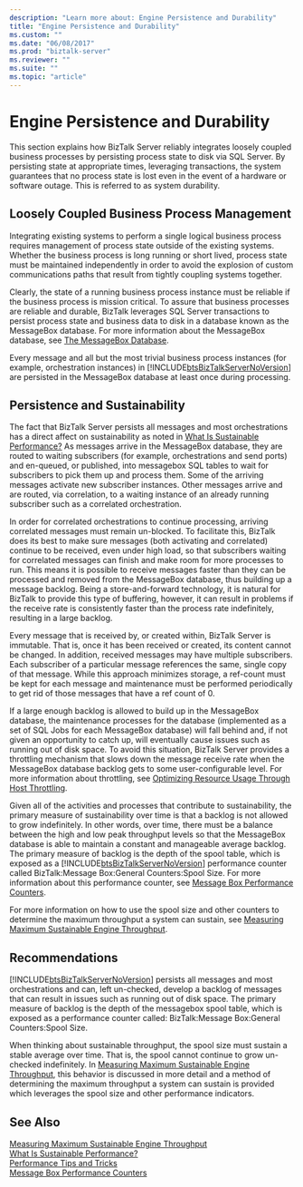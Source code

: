 ```yaml
---
description: "Learn more about: Engine Persistence and Durability"
title: "Engine Persistence and Durability"
ms.custom: ""
ms.date: "06/08/2017"
ms.prod: "biztalk-server"
ms.reviewer: ""
ms.suite: ""
ms.topic: "article"
---
```

# Engine Persistence and Durability
This section explains how BizTalk Server reliably integrates loosely coupled business processes by persisting process state to disk via SQL Server. By persisting state at appropriate times, leveraging transactions, the system guarantees that no process state is lost even in the event of a hardware or software outage. This is referred to as system durability.  
  
## Loosely Coupled Business Process Management  
 Integrating existing systems to perform a single logical business process requires management of process state outside of the existing systems. Whether the business process is long running or short lived, process state must be maintained independently in order to avoid the explosion of custom communications paths that result from tightly coupling systems together.  
  
 Clearly, the state of a running business process instance must be reliable if the business process is mission critical. To assure that business processes are reliable and durable, BizTalk leverages SQL Server transactions to persist process state and business data to disk in a database known as the MessageBox database. For more information about the MessageBox database, see [The MessageBox Database](../core/the-messagebox-database.md).  
  
 Every message and all but the most trivial business process instances (for example, orchestration instances) in [!INCLUDE[btsBizTalkServerNoVersion](../includes/btsbiztalkservernoversion-md.md)] are persisted in the MessageBox database at least once during processing.  
  
## Persistence and Sustainability  
 The fact that BizTalk Server persists all messages and most orchestrations has a direct affect on sustainability as noted in [What Is Sustainable Performance?](../core/what-is-sustainable-performance.md) As messages arrive in the MessageBox database, they are routed to waiting subscribers (for example, orchestrations and send ports) and en-queued, or published, into messagebox SQL tables to wait for subscribers to pick them up and process them. Some of the arriving messages activate new subscriber instances. Other messages arrive and are routed, via correlation, to a waiting instance of an already running subscriber such as a correlated orchestration.  
  
 In order for correlated orchestrations to continue processing, arriving correlated messages must remain un-blocked. To facilitate this, BizTalk does its best to make sure messages (both activating and correlated) continue to be received, even under high load, so that subscribers waiting for correlated messages can finish and make room for more processes to run. This means it is possible to receive messages faster than they can be processed and removed from the MessageBox database, thus building up a message backlog. Being a store-and-forward technology, it is natural for BizTalk to provide this type of buffering, however, it can result in problems if the receive rate is consistently faster than the process rate indefinitely, resulting in a large backlog.  
  
 Every message that is received by, or created within, BizTalk Server is immutable. That is, once it has been received or created, its content cannot be changed. In addition, received messages may have multiple subscribers. Each subscriber of a particular message references the same, single copy of that message. While this approach minimizes storage, a ref-count must be kept for each message and maintenance must be performed periodically to get rid of those messages that have a ref count of 0.  
  
 If a large enough backlog is allowed to build up in the MessageBox database, the maintenance processes for the database (implemented as a set of SQL Jobs for each MessageBox database) will fall behind and, if not given an opportunity to catch up, will eventually cause issues such as running out of disk space. To avoid this situation, BizTalk Server provides a throttling mechanism that slows down the message receive rate when the MessageBox database backlog gets to some user-configurable level. For more information about throttling, see [Optimizing Resource Usage Through Host Throttling](../core/optimizing-resource-usage-through-host-throttling.md).  
  
 Given all of the activities and processes that contribute to sustainability, the primary measure of sustainability over time is that a backlog is not allowed to grow indefinitely. In other words, over time, there must be a balance between the high and low peak throughput levels so that the MessageBox database is able to maintain a constant and manageable average backlog. The primary measure of backlog is the depth of the spool table, which is exposed as a [!INCLUDE[btsBizTalkServerNoVersion](../includes/btsbiztalkservernoversion-md.md)] performance counter called BizTalk:Message Box:General Counters:Spool Size. For more information about this performance counter, see [Message Box Performance Counters](../core/message-box-performance-counters.md).  
  
 For more information on how to use the spool size and other counters to determine the maximum throughput a system can sustain, see [Measuring Maximum Sustainable Engine Throughput](../core/measuring-maximum-sustainable-engine-throughput.md).  
  
## Recommendations  
 [!INCLUDE[btsBizTalkServerNoVersion](../includes/btsbiztalkservernoversion-md.md)] persists all messages and most orchestrations and can, left un-checked, develop a backlog of messages that can result in issues such as running out of disk space. The primary measure of backlog is the depth of the messagebox spool table, which is exposed as a performance counter called: BizTalk:Message Box:General Counters:Spool Size.  
  
 When thinking about sustainable throughput, the spool size must sustain a stable average over time. That is, the spool cannot continue to grow un-checked indefinitely. In [Measuring Maximum Sustainable Engine Throughput](../core/measuring-maximum-sustainable-engine-throughput.md), this behavior is discussed in more detail and a method of determining the maximum throughput a system can sustain is provided which leverages the spool size and other performance indicators.  
  
## See Also  
 [Measuring Maximum Sustainable Engine Throughput](../core/measuring-maximum-sustainable-engine-throughput.md)   
 [What Is Sustainable Performance?](../core/what-is-sustainable-performance.md)   
 [Performance Tips and Tricks](../core/performance-tips-and-tricks.md)   
 [Message Box Performance Counters](../core/message-box-performance-counters.md)
